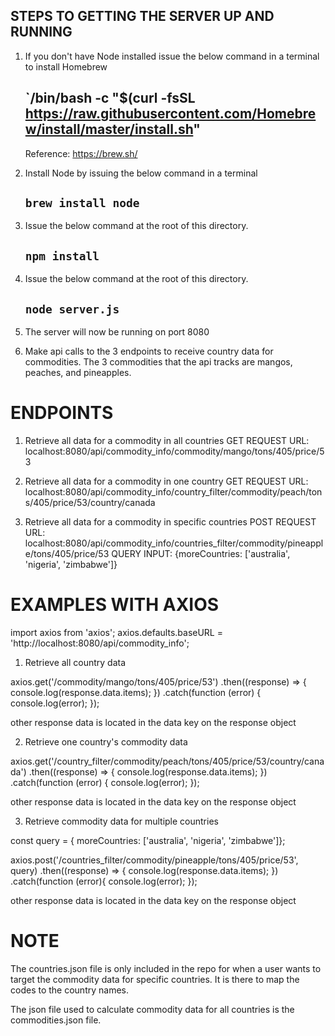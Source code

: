 ## STEPS TO GETTING THE SERVER UP AND RUNNING

1. If you don't have Node installed issue the below command in a terminal to install
   Homebrew

   ## `/bin/bash -c "\$(curl -fsSL https://raw.githubusercontent.com/Homebrew/install/master/install.sh"

   Reference: https://brew.sh/

2. Install Node by issuing the below command in a terminal

   ## `brew install node`

3. Issue the below command at the root of this directory.

   ## `npm install`

4. Issue the below command at the root of this directory.

   ## `node server.js`

5. The server will now be running on port 8080

6. Make api calls to the 3 endpoints to receive country data for
   commodities. The 3 commodities that the api tracks are mangos, peaches, and pineapples.

# ENDPOINTS

1. Retrieve all data for a commodity in all countries
   GET REQUEST
   URL: localhost:8080/api/commodity_info/commodity/mango/tons/405/price/53

2. Retrieve all data for a commodity in one country
   GET REQUEST
   URL: localhost:8080/api/commodity_info/country_filter/commodity/peach/tons/405/price/53/country/canada

3. Retrieve all data for a commodity in specific countries
   POST REQUEST
   URL: localhost:8080/api/commodity_info/countries_filter/commodity/pineapple/tons/405/price/53
   QUERY INPUT: {moreCountries: ['australia', 'nigeria', 'zimbabwe']}

# EXAMPLES WITH AXIOS

import axios from 'axios';
axios.defaults.baseURL = 'http://localhost:8080/api/commodity_info';

1. Retrieve all country data

axios.get('/commodity/mango/tons/405/price/53')
.then((response) => { console.log(response.data.items); })
.catch(function (error) { console.log(error); });

other response data is located in the data key on the response object

2. Retrieve one country's commodity data

axios.get('/country_filter/commodity/peach/tons/405/price/53/country/canada')
.then((response) => { console.log(response.data.items); })
.catch(function (error) { console.log(error); });

other response data is located in the data key on the response object

3. Retrieve commodity data for multiple countries

const query = { moreCountries: ['australia', 'nigeria', 'zimbabwe']};

axios.post('/countries_filter/commodity/pineapple/tons/405/price/53', query)
.then((response) => { console.log(response.data.items); })
.catch(function (error){ console.log(error); });

other response data is located in the data key on the response object

# NOTE

The countries.json file is only included in the repo for when a user wants to target the commodity data for specific countries. It is there to map the codes to the country names.

The json file used to calculate commodity data for all countries is the commodities.json file.
